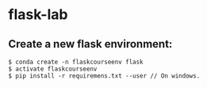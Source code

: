# flask-lab

## Create a new flask environment:
```
$ conda create -n flaskcourseenv flask
$ activate flaskcourseenv
$ pip install -r requiremens.txt --user // On windows.
```
